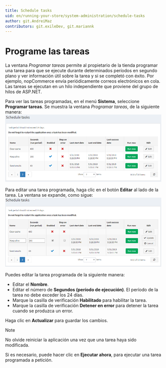 ```yaml
---
title: Schedule tasks
uid: en/running-your-store/system-administration/schedule-tasks
author: git.AndreiMaz
contributors: git.exileDev, git.mariannk
---
```


# Programe las tareas

La ventana *Programar tareas* permite al propietario de la tienda programar una tarea para que se ejecute durante determinados períodos en segundo plano y ver información útil sobre la tarea y si se completó con éxito. Por ejemplo, nopCommerce envía periódicamente correos electrónicos en cola. Las tareas se ejecutan en un hilo independiente que proviene del grupo de hilos de ASP.NET.

Para ver las tareas programadas, en el menú **Sistema**, seleccione **Programar tareas**. Se muestra la ventana *Programar tareas*, de la siguiente manera:
![Schedule tasks](_static/schedule-tasks/schedule-tasks.png)

Para editar una tarea programada, haga clic en el botón **Editar** al lado de la tarea. La ventana se expande, como sigue:
![Schedule tasks - Edit](_static/schedule-tasks/schedule-tasks-edit.png)

Puedes editar la tarea programada de la siguiente manera:
* Editar el **Nombre**.
* Editar el número de **Segundos (período de ejecución)**. El período de la tarea no debe exceder los 24 días.
* Marque la casilla de verificación **Habilitado** para habilitar la tarea.
* Marque la casilla de verificación **Detener en error** para detener la tarea cuando se produzca un error.

Haga clic en **Actualizar** para guardar los cambios.

> [!NOTE]
>
> No olvide reiniciar la aplicación una vez que una tarea haya sido modificada.

Si es necesario, puede hacer clic en **Ejecutar ahora**, para ejecutar una tarea programada a petición.
